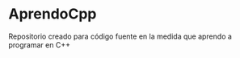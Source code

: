 AprendoCpp
==========

Repositorio creado para código fuente en la medida que aprendo a programar en C++
